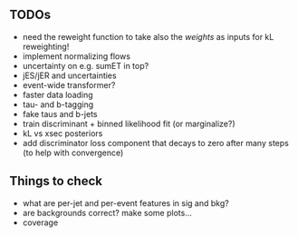 TODOs
-----
- need the reweight function to take also the _weights_ as inputs for kL
  reweighting!
- implement normalizing flows
- uncertainty on e.g. sumET in top?
- jES/jER and uncertainties
- event-wide transformer?
- faster data loading
- tau- and b-tagging
- fake taus and b-jets
- train discriminant + binned likelihood fit (or marginalize?)
- kL vs xsec posteriors
- add discriminator loss component that decays to zero after many steps (to help
  with convergence)

Things to check
---------------
- what are per-jet and per-event features in sig and bkg?
- are backgrounds correct? make some plots...
- coverage
